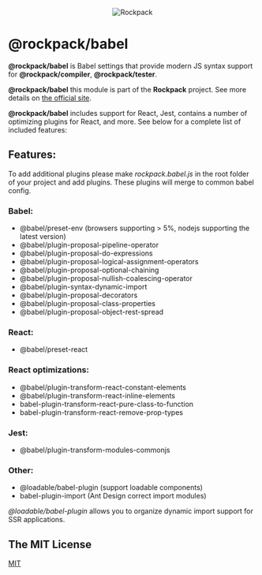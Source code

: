 <p align="center">
  <img alt="Rockpack" src="https://www.rockpack.io/readme_assets/rockpack_logo_without_text.png">
</p>

# @rockpack/babel

**@rockpack/babel** is Babel settings that provide modern JS syntax support for **@rockpack/compiler**, **@rockpack/tester**.

**@rockpack/babel** this module is part of the **Rockpack** project. See more details on [the official site](https://www.rockpack.io/).

**@rockpack/babel** includes support for React, Jest, contains a number of optimizing plugins for React, and more. See below for a complete list of included features:

## Features:
To add additional plugins please make *rockpack.babel.js* in the root folder of your project and add plugins. These plugins will merge to common babel config.

### Babel:
- @babel/preset-env (browsers supporting > 5%, nodejs supporting the latest version)
- @babel/plugin-proposal-pipeline-operator
- @babel/plugin-proposal-do-expressions
- @babel/plugin-proposal-logical-assignment-operators
- @babel/plugin-proposal-optional-chaining
- @babel/plugin-proposal-nullish-coalescing-operator
- @babel/plugin-syntax-dynamic-import
- @babel/plugin-proposal-decorators
- @babel/plugin-proposal-class-properties
- @babel/plugin-proposal-object-rest-spread

### React:
- @babel/preset-react

### React optimizations:
- @babel/plugin-transform-react-constant-elements
- @babel/plugin-transform-react-inline-elements
- babel-plugin-transform-react-pure-class-to-function
- babel-plugin-transform-react-remove-prop-types

### Jest:
- @babel/plugin-transform-modules-commonjs

### Other:
- @loadable/babel-plugin (support loadable components)
- babel-plugin-import (Ant Design correct import modules)

*@loadable/babel-plugin* allows you to organize dynamic import support for SSR applications.

## The MIT License

<a href="https://github.com/AlexSergey/rockpack#the-mit-license" target="_blank">MIT</a>
